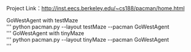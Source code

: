 Project Link：http://inst.eecs.berkeley.edu/~cs188/pacman/home.html

GoWestAgent with testMaze<br />
'''
python pacman.py --layout testMaze --pacman GoWestAgent<br />
'''
GoWestAgent with tinyMaze<br />
'''
python pacman.py --layout tinyMaze --pacman GoWestAgent<br />
'''
